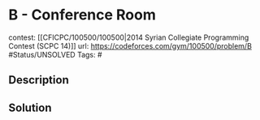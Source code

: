 # B - Conference Room

contest: [[CFICPC/100500/100500|2014 Syrian Collegiate Programming Contest (SCPC 14)]]
url: https://codeforces.com/gym/100500/problem/B
#Status/UNSOLVED
Tags: #

## Description

## Solution

